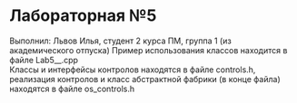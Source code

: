 # Лабораторная №5
Выполнил: Львов Илья, студент 2 курса ПМ, группа 1 (из академического отпуска)
Пример использования классов находится в файле Lab5__.cpp\
Классы и интерфейсы контролов находятся в файле controls.h, реализация контролов и класс абстрактной фабрики (в конце файла) находятся в файле os_controls.h